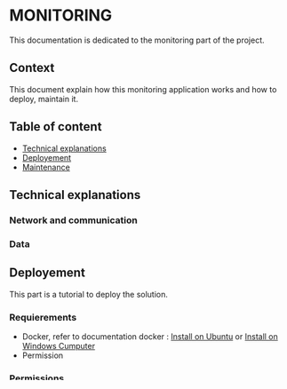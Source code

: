 # MONITORING

This documentation is dedicated to the monitoring part of the project.

## Context
This document explain how this monitoring application works and how to deploy, maintain it.

## Table of content
 * [Technical explanations](#technical-explanations)
 * [Deployement](#deployement)
 * [Maintenance](#maintenance)

## Technical explanations
### Network and communication

### Data

## Deployement

This part is a tutorial to deploy the solution.

### Requierements
- Docker, refer to documentation docker : [Install on Ubuntu](https://docs.docker.com/engine/install/ubuntu/) or [Install on Windows Cumputer](https://www.docker.com/products/docker-desktop/)
- Permission

### Permissions
At the same level than this file :
```sh
sudo chown -R 472:472 ./grafana/
sudo chmod -R 755 ./grafana/
```
An error from grafana launch may occur due to permissions restrictions if not given.

### Application deployement
First, you need to verify the consumer is not in debug mode in the code.
```python
...
DEBUG = False
...
```
Now you can launch the application with the script bash `./run.sh`
```sh
sudo bash ./run.sh
```
## Maintenance
First, docker containers do not use versioned images for security update reasons and to troubleshoot potential issues.  
### Grafana
The grafana application used is a customized version. The docker image is available on [Docker Hub](https://hub.docker.com/repository/docker/benneuville/grafana-track-ship/general).<br>
This modified version improves boat monitoring and accessibility with a adapted State Timeline panel.

**<span style="color: red;">WARNING</span>** : By using this customized version grafana will not undergo any updates.

### MQTT Consumer
This part refer to the Python script working on a python server. You can modify the code, differents variables to configure data processing at what you want.

### Nginx server
This server is an auto-heberged file server. It used to give documents (like .geojson for zone delimitation) used for data processing and/or display.

You can add/delete/modify files directly in the folder `./datas/`. The volume is shared with the container directly while is up.
